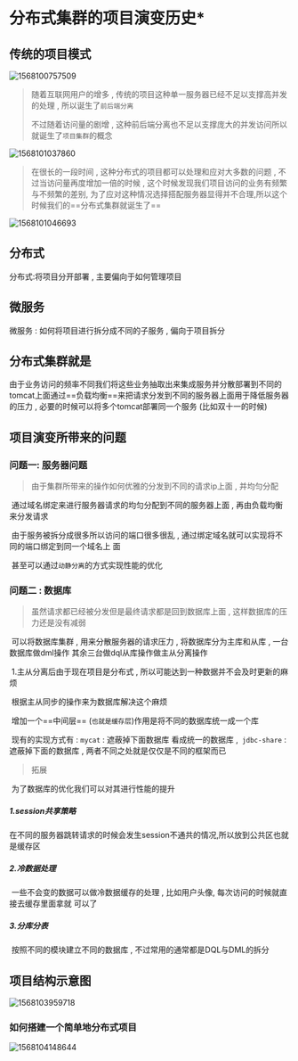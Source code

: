 

# 分布式集群的项目演变历史*

## 传统的项目模式

![1568100757509](C:\Users\Zhangxinuser\Desktop\新的学习总结\imgs\1568100757509.png)

> 随着互联网用户的增多 , 传统的项目这种单一服务器已经不足以支撑高并发的处理 , 所以诞生了`前后端分离`
>
> 不过随着访问量的剧增 , 这种前后端分离也不足以支撑庞大的并发访问所以就诞生了`项目集群`的概念

![1568101037860](C:\Users\Zhangxinuser\Desktop\新的学习总结\imgs\1568101037860.png)

> 在很长的一段时间 , 这种分布式的项目都可以处理和应对大多数的问题 , 不过当访问量再度增加一倍的时候 , 这个时候发现我们项目访问的业务有频繁与不频繁的差别, 为了应对这种情况选择搭配服务器显得并不合理,所以这个时候我们的==分布式集群就诞生了==

![1568101046693](C:\Users\Zhangxinuser\Desktop\新的学习总结\imgs\1568101046693.png)



## **分布式** 

分布式:将项目分开部署 , 主要偏向于如何管理项目



## **微服务**

微服务 : 如何将项目进行拆分成不同的子服务 , 偏向于项目拆分



## **分布式集群就是** 

由于业务访问的频率不同我们将这些业务抽取出来集成服务并分散部署到不同的tomcat上面通过==负载均衡==来把请求分发到不同的服务器上面用于降低服务器的压力 , 必要的时候可以将多个tomcat部署同一个服务 (比如双十一的时候)



## **项目演变所带来的问题**

### 问题一: 服务器问题

> 由于集群所带来的操作如何优雅的分发到不同的请求ip上面 , 并均匀分配

​		通过域名绑定来进行服务器请求的均匀分配到不同的服务器上面 , 再由负载均衡来分发请求

​		由于服务被拆分成很多所以访问的端口很多很乱 , 通过绑定域名就可以实现将不同的端口绑定到同一个域名上		面

​		甚至可以通过`动静分离`的方式实现性能的优化



### 问题二 : 数据库

> 虽然请求都已经被分发但是最终请求都是回到数据库上面 , 这样数据库的压力还是没有减弱

​		可以将数据库集群 , 用来分散服务器的请求压力 , 将数据库分为主库和从库 , 一台数据库做dml操作  其余三台做dql从库操作做主从分离操作

​			1.主从分离后由于现在项目是分布式 , 所以可能达到一种数据并不会及时更新的麻烦

​				根据主从同步的操作来为数据库解决这个麻烦

​				增加一个==中间层== (`也就是缓存层`)作用是将不同的数据库统一成一个库

​				现有的实现方式有 : `mycat` : 遮蔽掉下面数据库 看成统一的数据库 ,` jdbc-share` : 遮蔽掉下面的数据库 , 				两者不同之处就是仅仅是不同的框架而已

> 拓展

​		为了数据库的优化我们可以对其进行性能的提升

##### 		1.session共享策略

​				在不同的服务器跳转请求的时候会发生session不通共的情况,所以放到公共区也就是缓存区

##### 		2.冷数据处理

​            	一些不会变的数据可以做冷数据缓存的处理 , 比如用户头像, 每次访问的时候就直接去缓存里面拿就				可以了

##### 		3.分库分表

​				按照不同的模块建立不同的数据库 , 不过常用的通常都是DQL与DML的拆分



## 项目结构示意图

![1568103959718](C:\Users\Zhangxinuser\Desktop\新的学习总结\imgs\1568103959718.png)



### 如何搭建一个简单地分布式项目

![1568104148644](C:\Users\Zhangxinuser\Desktop\新的学习总结\imgs\1568104148644.png)


